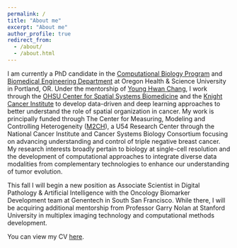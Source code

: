 ```yaml
---
permalink: /
title: "About me"
excerpt: "About me"
author_profile: true
redirect_from: 
  - /about/
  - /about.html
---
```


I am currently a PhD candidate in the [Computational Biology Program](https://www.ohsu.edu/school-of-medicine/computational-biology) and [Biomedical Engineering Department](https://www.ohsu.edu/school-of-medicine/biomedical-engineering/about) at Oregon Health & Science University in Portland, OR. Under the mentorship of [Young Hwan Chang](https://sites.google.com/site/yhchangucb/home), I work through the [OHSU Center for Spatial Systems Biomedicine](https://www.ohsu.edu/spatial-systems-biomedicine-center) and the [Knight Cancer Institute](https://www.ohsu.edu/knight-cancer-institute) to develop data-driven and deep learning approaches to better understand the role of spatial organization in cancer. 
My work is principally funded through The Center for Measuring, Modeling and Controlling Heterogeneity ([M2CH](https://www.ohsu.edu/spatial-systems-biomedicine-center/measuring-modeling-and-controlling-heterogeneity-center-cancer)), a U54 Research Center through the National Cancer Institute and Cancer Systems Biology Consortium focusing on advancing understanding and control of triple negative breast cancer.  
My research interests broadly pertain to biology at single-cell resolution and the development of computational approaches to integrate diverse data modalities from complementary technologies to enhance our understanding of tumor evolution.

This fall I will begin a new position as Associate Scientist in Digital Pathology & Artificial Intelligence with the Oncology Biomarker Development team at Genentech in South San Francisco. While there, I will be acquiring additional mentorship from Professor Garry Nolan at Stanford University in multiplex imaging technology and computational methods development. 

You can view my CV [here](/files/schau_cv.pdf).

